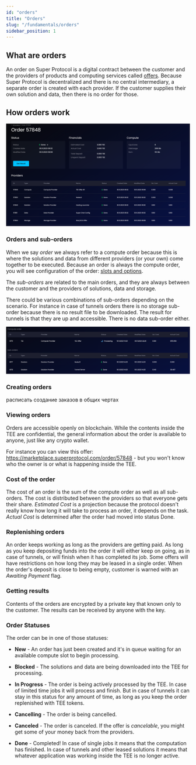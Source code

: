 ```yaml
---
id: "orders"
title: "Orders"
slug: "/fundamentals/orders"
sidebar_position: 1
---
```


## What are orders

An order on Super Protocol is a digital contract between the customer and the providers of products and computing services called [offers](/developers/fundamentals/offers). Because Super Protocol is decentralized and there is no central intermediary, a separate order is created with each provider. If the customer supplies their own solution and data, then there is no order for those.

## How orders work

![img_3.png](img_3.png)

### Orders and sub-orders

When we say *order* we always refer to a compute order because this is where the solutions and data from different providers (or your own) come together to be executed. Because an order is always the compute order, you will see configuration of the order: [slots and options](/developers/fundamentals/slots).

The *sub-orders* are related to the main orders, and they are always between the customer and the providers of solutions, data and storage. 

There could be various combinations of sub-orders depending on the scenario. For instance in case of tunnels orders there is no storage sub-order because there is no result file to be downloaded. The result for tunnels is that they are up and accessible. There is no data sub-order either. 

![img_1.png](img_1.png)

### Creating orders

<Highlight color="red">расписать создание заказов в общих чертах</Highlight>

### Viewing orders

Orders are accessible openly on blockchain. While the contents inside the TEE are confidential, the general information about the order is available to anyone, just like any crypto wallet.

For instance you can view this offer: https://marketplace.superprotocol.com/order/57848 - but you won't know who the owner is or what is happening inside the TEE.

### Cost of the order

The cost of an order is the sum of the compute order as well as all sub-orders. The cost is distributed between the providers so that everyone gets their share. *Estimated Cost* is a projection because the protocol doesn't really know how long it will take to process an order, it depends on the task. *Actual Cost* is determined after the order had moved into status Done.

### Replenishing orders

An order keeps working as long as the providers are getting paid. As long as you keep depositing funds into the order it will either keep on going, as in case of tunnels, or will finish when it has completed its job. Some offers will have restrictions on how long they may be leased in a single order. When the order's deposit is close to being empty, customer is warned with an *Awaiting Payment* flag.

### Getting results

Contents of the orders are encrypted by a private key that known only to the customer. The results can be received by anyone with the key. 

### Order Statuses

The order can be in one of those statuses:

* **New** - An order has just been created and it's in queue waiting for an available compute slot to begin processing. 

* **Blocked** - The solutions and data are being downloaded into the TEE for processing.

* **In Progress** - The order is being actively processed by the TEE. In case of limited time jobs it will process and finish. But in case of tunnels it can stay in this status for any amount of time, as long as you keep the order replenished with TEE tokens.

* **Cancelling** - The order is being cancelled. 

* **Canceled** - The order is canceled. If the offer is *cancelable*, you might get some of your money back from the providers. 

* **Done** - Completed! In case of single jobs it means that the computation has finished. In case of tunnels and other leased solutions it means that whatever application was working inside the TEE is no longer active.

